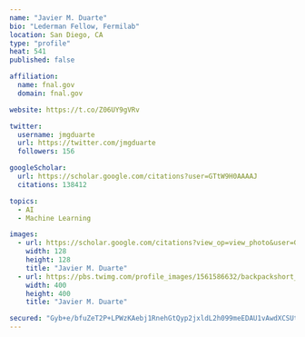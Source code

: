 ```yaml
---
name: "Javier M. Duarte"
bio: "Lederman Fellow, Fermilab"
location: San Diego, CA
type: "profile"
heat: 541
published: false

affiliation:
  name: fnal.gov
  domain: fnal.gov

website: https://t.co/Z06UY9gVRv

twitter:
  username: jmgduarte
  url: https://twitter.com/jmgduarte
  followers: 156

googleScholar:
  url: https://scholar.google.com/citations?user=GTtW9H0AAAAJ
  citations: 138412

topics:
  - AI
  - Machine Learning

images:
  - url: https://scholar.google.com/citations?view_op=view_photo&user=GTtW9H0AAAAJ&citpid=1
    width: 128
    height: 128
    title: "Javier M. Duarte"
  - url: https://pbs.twimg.com/profile_images/1561586632/backpackshort_400x400.jpg
    width: 400
    height: 400
    title: "Javier M. Duarte"

secured: "Gyb+e/bfuZeT2P+LPWzKAebj1RnehGtQyp2jxldL2h099meEDAU1vAwdXCSUtxdy8W1CEEMYfDUlVSofoHmuZPKEVZwRCEK+yzUuL/sw2fPoIzP38fa5Wrj/28higaNps7SzzRBGL8HmlwTbHxtfgNbFX0IJ9aNmGJb3loksTkPqQc+ZGA9WQX4LiN2QG1DZDZEVeWMLJDjmW4yjfpNwr8v2jGuaLW4e/gE7gTz3QQ7zmvYwaThb7uv+G+QZRKx1jwx8t1Vaadfprkh2Ke4FydWEMD/zX/XAZHyua2JfXyvJ8OWadkWA8ge1oy56iUJb2cf76hOVBQWdbxYI0aZ6sQ==;M2iAVNSC6nF5jTgE5Azbjg=="
---
```


